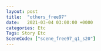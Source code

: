 ```yaml
---
layout: post
title:  "others_free97"
date:   2021-03-04 03:00:00 +0000
categories: Etc
Tags: Story Etc
SceneCode: ["scene_free97_q1_s20"]
---
```

